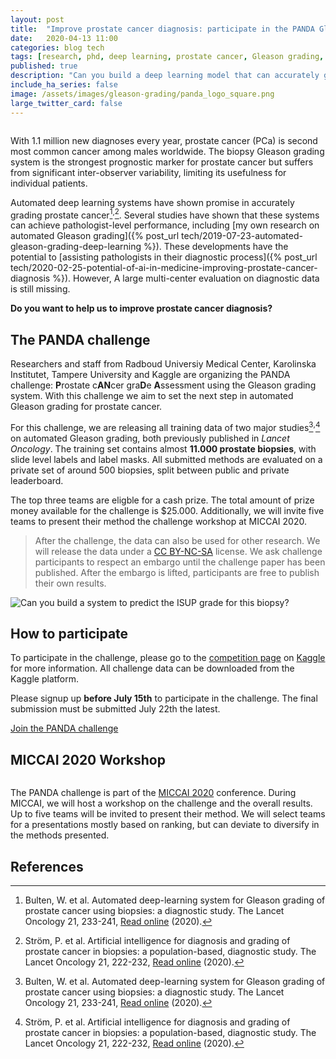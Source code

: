 ```yaml
---
layout: post
title:  "Improve prostate cancer diagnosis: participate in the PANDA Gleason grading challenge"
date:   2020-04-13 11:00
categories: blog tech
tags: [research, phd, deep learning, prostate cancer, Gleason grading, challenge]
published: true
description: "Can you build a deep learning model that can accurately grade protate biopsies? Participate in the PANDA challenge "
include_ha_series: false
image: /assets/images/gleason-grading/panda_logo_square.png
large_twitter_card: false
---
```

<img data-src="/assets/images/gleason-grading/panda_logo_square.png" class="post-image lazyload">

With 1.1 million new diagnoses every year, prostate cancer (PCa) is second most common cancer among males worldwide. The biopsy Gleason grading system is the strongest prognostic marker for prostate cancer but suffers from significant inter-observer variability, limiting its usefulness for individual patients. 

Automated deep learning systems have shown promise in accurately grading prostate cancer[^gl1]<sup>,</sup>[^gl2]. Several studies have shown that these systems can achieve pathologist-level performance, including [my own research on automated Gleason grading]({% post_url tech/2019-07-23-automated-gleason-grading-deep-learning %}). These developments have the potential to [assisting pathologists in their diagnostic process]({% post_url tech/2020-02-25-potential-of-ai-in-medicine-improving-prostate-cancer-diagnosis %}). However, A large multi-center evaluation on diagnostic data is still missing.

**Do you want to help us to improve prostate cancer diagnosis?**

## The PANDA challenge

Researchers and staff from Radboud Universiy Medical Center, Karolinska Institutet, Tampere University and Kaggle are organizing the PANDA challenge: **P**rostate c**AN**cer gra**D**e **A**ssessment using the Gleason grading system. With this challenge we aim to set the next step in automated Gleason grading for prostate cancer.

For this challenge, we are releasing all training data of two major studies[^gl1]<sup>,</sup>[^gl2] on automated Gleason grading, both previously published in *Lancet Oncology*. The training set contains almost **11.000 prostate biopsies**, with slide level labels and label masks. All submitted methods are evaluated on a private set of around 500 biopsies, split between public and private leaderboard. 

The top three teams are eligble for a cash prize. The total amount of prize money available for the challenge is $25.000. Additionally, we will invite five teams to present their method the challenge workshop at MICCAI 2020.  

> After the challenge, the data can also be used for other research. We will release the data under a [CC BY-NC-SA](https://creativecommons.org/licenses/by-nc-sa/4.0/) license. We ask challenge participants to respect an embargo until the challenge paper has been published. After the embargo is lifted, participants are free to publish their own results.

<img data-src="/assets/images/gleason-grading/competition-biopsy-cover-image.jpg" class="img-fluid lazyload" alt="Can you build a system to predict the ISUP grade for this biopsy?">

## How to participate

To participate in the challenge, please go to the [competition page](https://www.kaggle.com/c/prostate-cancer-grade-assessment) on [Kaggle](https://www.kaggle.com/c/prostate-cancer-grade-assessment) for more information. All challenge data can be downloaded from the Kaggle platform.

Please signup up **before July 15th** to participate in the challenge. The final submission must be submitted July 22th the latest.

<a href="https://www.kaggle.com/c/prostate-cancer-grade-assessment" class="btn btn-primary">Join the PANDA challenge</a>


## MICCAI 2020 Workshop

<img data-src="/assets/images/gleason-grading/miccai-2020-logo.png" class="post-image lazyload">

The PANDA challenge is part of the [MICCAI 2020](https://www.miccai2020.org/en/) conference. During MICCAI, we will host a workshop on the challenge and the overall results. Up to five teams will be invited to present their method. We will select teams for a presentations mostly based on ranking, but can deviate to diversify in the methods presented.




## References 

[^gl1]: Bulten, W. et al. Automated deep-learning system for Gleason grading of prostate cancer using biopsies: a diagnostic study. The Lancet Oncology 21, 233-241, [Read online](https://doi.org/10.1016/S1470-2045(19)30739-9) (2020).
[^gl2]: Ström, P. et al. Artificial intelligence for diagnosis and grading of prostate cancer in biopsies: a population-based, diagnostic study. The Lancet Oncology 21, 222-232, [Read online](https://doi.org/10.1016/S1470-2045(19)30738-7) (2020).
